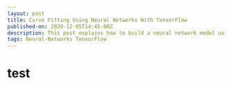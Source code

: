 ```yaml
---
layout: post
title: Curve Fitting Using Neural Networks With TensorFlow
published-on: 2020-12-05T14:45:00Z
description: This post explains how to build a neural network model using TensorFlow to perform nonlinear fitting.
tags: Neural-Networks TensorFlow
---
```


# test
